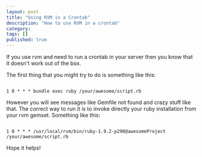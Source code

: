 ```yaml
---
layout: post
title: "Using RVM in a Crontab"
description: "How to use RVM in a crontab"
category: 
tags: []
published: true
---
```

If you use rvm and need to run a crontab in your server then you
know that it doesn't work out of the box.

The first thing that you might try to do is something like this:

<code>
1 0 * * * bundle exec ruby /your/awesome/script.rb
</code>

However you will see messages like Gemfile not found and
crazy stuff like that. The correct way to run it is to invoke
directly your ruby installation from your rvm gemset. Something like this:

<code>
1 0 * * * /usr/local/rvm/bin/ruby-1.9.2-p290@awesomeProject /your/awesome/script.rb
</code>

Hope it helps!
